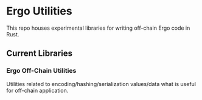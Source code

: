 # Ergo Utilities
This repo houses experimental libraries for writing off-chain Ergo code in Rust.


## Current Libraries

### Ergo Off-Chain Utilities
Utilities related to encoding/hashing/serialization values/data what is useful for off-chain application.